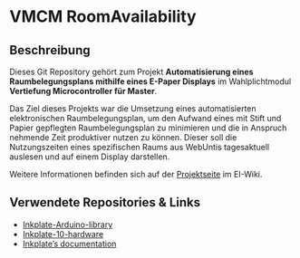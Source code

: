 # VMCM RoomAvailability
## Beschreibung
Dieses Git Repository gehört zum Projekt **Automatisierung eines Raumbelegungsplans mithilfe eines E-Paper Displays** im Wahlplichtmodul **Vertiefung Microcontroller für Master**.

Das Ziel dieses Projekts war die Umsetzung eines automatisierten elektronischen Raumbelegungsplan, um den Aufwand eines mit Stift und Papier gepflegten Raumbelegungsplan zu minimieren und die in Anspruch nehmende Zeit produktiver nutzen zu können. Dieser soll die Nutzungszeiten eines spezifischen Raums aus WebUntis tagesaktuell auslesen und auf einem Display darstellen.

Weitere Informationen befinden sich auf der [Projektseite](https://ei-wiki.oth-regensburg.de/wiki/Automatisierung_eines_Raumbelegungsplans_mithilfe_eines_E-Paper_Displays) im EI-Wiki.

## Verwendete Repositories & Links
* [Inkplate-Arduino-library](https://github.com/SolderedElectronics/Inkplate-Arduino-library)
* [Inkplate-10-hardware](https://github.com/SolderedElectronics/Inkplate-10-hardware)
* [Inkplate’s documentation](https://inkplate.readthedocs.io/en/latest/)
